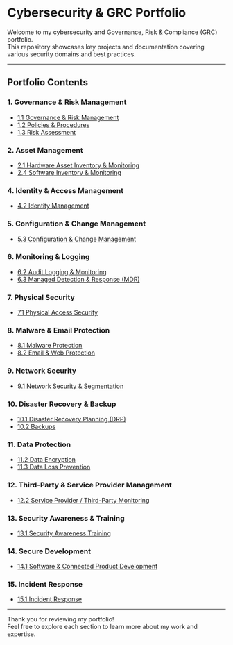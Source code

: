 
# Cybersecurity & GRC Portfolio

Welcome to my cybersecurity and Governance, Risk & Compliance (GRC) portfolio.  
This repository showcases key projects and documentation covering various security domains and best practices.

---

## Portfolio Contents

### 1. Governance & Risk Management
- [1.1 Governance & Risk Management](./1.1-Governance-Risk-Management)
- [1.2 Policies & Procedures](./1.2-Policies-Procedures)
- [1.3 Risk Assessment](./1.3-Risk-Assessment)

### 2. Asset Management
- [2.1 Hardware Asset Inventory & Monitoring](./2.1-Hardware-Asset-Inventory-Monitoring)
- [2.4 Software Inventory & Monitoring](./2.4-Software-Inventory-Monitoring)

### 4. Identity & Access Management
- [4.2 Identity Management](./4.2-Identity-Management)

### 5. Configuration & Change Management
- [5.3 Configuration & Change Management](./5.3-Configuration-Change-Management)

### 6. Monitoring & Logging
- [6.2 Audit Logging & Monitoring](./6.2-Audit-Logging-Monitoring)
- [6.3 Managed Detection & Response (MDR)](./6.3-Managed-Detection-Response-MDR)

### 7. Physical Security
- [7.1 Physical Access Security](./7.1-Physical-Access-Security)

### 8. Malware & Email Protection
- [8.1 Malware Protection](./8.1-Malware-Protection)
- [8.2 Email & Web Protection](./8.2-Email-Web-Protection)

### 9. Network Security
- [9.1 Network Security & Segmentation](./9.1-Network-Security-Segmentation)

### 10. Disaster Recovery & Backup
- [10.1 Disaster Recovery Planning (DRP)](./10.1-DRP)
- [10.2 Backups](./10.2-Backups)

### 11. Data Protection
- [11.2 Data Encryption](./11.2-Data-Encryption)
- [11.3 Data Loss Prevention](./11.3-Data-Loss-Prevention)

### 12. Third-Party & Service Provider Management
- [12.2 Service Provider / Third-Party Monitoring](./12.2-Service-Provider-Third-Party-Monitoring)

### 13. Security Awareness & Training
- [13.1 Security Awareness Training](./13.1-Security-Awareness-Training)

### 14. Secure Development
- [14.1 Software & Connected Product Development](./14.1-Software-Connected-Product-Development)

### 15. Incident Response
- [15.1 Incident Response](./15.1-Incident-Response)

---

Thank you for reviewing my portfolio!  
Feel free to explore each section to learn more about my work and expertise.

